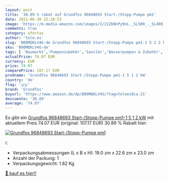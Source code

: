 ```yaml
---
layout: post
title: '30.89 % rabat auf Grundfos 96848693 Start-/Stopp-Pumpe pm1'
date: 2021-06-30 22:28:53
image: 'https://m.media-amazon.com/images/I/21ZbNnPy9nL._SL500_._SL400_.jpg'
comments: true
category: ofertas
author: 'tole.es'
slug: 'B00MQKLV4G-de Grundfos 96848693 Start-/Stopp-Pumpe pm1-1 5 1 2 kW'
sku: 'B00MQKLV4G-de'
tags: [ 'Baumarkt','Pumpenzubehör','Sanitär','Wasserpumpen & Zubehör','grundfos', ]
actualPrice: 74.07 EUR
currency: EUR
price: 74.07
comparePrice: 107.17 EUR
prodname: 'Grundfos 96848693 Start-/Stopp-Pumpe pm1-1 5 1 2 kW'
country: 'de'
flag: '🇩🇪'
brand: 'Grundfos'
buyurl: 'https://www.amazon.de/dp/B00MQKLV4G/?tag=tolees0ca-21'
descuento: '30.89'
average: '74.07'
---
```


Es gibt ein [Grundfos 96848693 Start-/Stopp-Pumpe pm1-1 5 1 2 kW](https://www.amazon.de/dp/B00MQKLV4G/?tag=tolees0ca-21) mit aktuellem Preis 74.07 EUR (original: 107.17 EUR) 30.89 % Rabatt hier:

[![Grundfos 96848693 Start-/Stopp-Pumpe pm1](https://m.media-amazon.com/images/I/21ZbNnPy9nL._SL500_._SL400_.jpg)](https://www.amazon.de/dp/B00MQKLV4G/?tag=tolees0ca-21)

ℹ️:

- Verpackungsabmessungen (L x B x H): 19.0 zm x 22.6 zm x 23.0 zm
- Anzahl der Packung: 1
- Verpackungsgewicht: 1.82 Kg

[🛒 kauf es hier!!](https://www.amazon.de/dp/B00MQKLV4G/?tag=tolees0ca-21)
